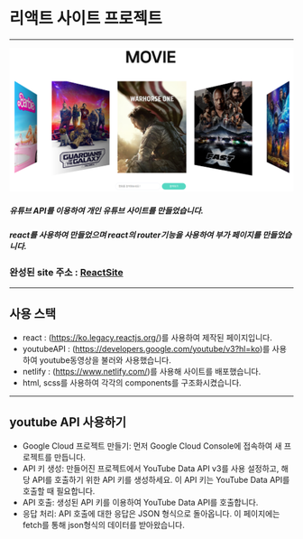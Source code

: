 # 리액트 사이트 프로젝트
-------------------------------

![리액트사이트 썸네일이미지](/public/assets/img/movie/react-thumb.PNG)

##### 유튜브 API를 이용하여 개인 유튜브 사이트를 만들었습니다.
##### react를 사용하여 만들었으며 react의 router기능을 사용하여 부가 페이지를 만들었습니다.

### 완성된 site 주소 : [ReactSite][reactsitelink]
[reactsitelink]: https://hoongsite-react01.netlify.app/ "go ReactSite"

------------------------------
## 사용 스택
- react : (https://ko.legacy.reactjs.org/)를 사용하여 제작된 페이지입니다.
- youtubeAPI : (https://developers.google.com/youtube/v3?hl=ko)를 사용하여 youtube동영상을 불러와 사용했습니다.
- netlify : (https://www.netlify.com/)를 사용해 사이트를 배포했습니다.
- html, scss를 사용하여 각각의 components를 구조화시켰습니다.

-----------------------------------
## youtube API 사용하기
- Google Cloud 프로젝트 만들기: 먼저 Google Cloud Console에 접속하여 새 프로젝트를 만듭니다.
- API 키 생성: 만들어진 프로젝트에서 YouTube Data API v3를 사용 설정하고, 해당 API를 호출하기 위한 API 키를 생성하세요. 이 API 키는 YouTube Data API를 호출할 때 필요합니다.
- API 호출: 생성된 API 키를 이용하여 YouTube Data API를 호출합니다.
- 응답 처리: API 호출에 대한 응답은 JSON 형식으로 돌아옵니다. 이 페이지에는 fetch를 통해 json형식의 데이터를 받아왔습니다.
